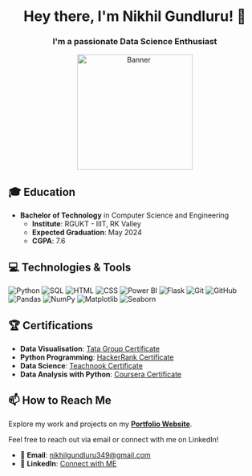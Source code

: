 <div align="center">

  # Hey there, I'm Nikhil Gundluru! 👋

### I'm a passionate **Data Science Enthusiast**

<img src="https://www.google.com/url?sa=i&url=https%3A%2F%2Fgithub.com%2Frudrabarad%2FGifs&psig=AOvVaw3-6Kjf6plXpWODQ7dLOfvM&ust=1729689350558000&source=images&cd=vfe&opi=89978449&ved=0CBMQjRxqFwoTCMjlx8qJookDFQAAAAAdAAAAABAE" alt="Banner" height="230">

</div>

## 🎓 Education

- **Bachelor of Technology** in Computer Science and Engineering
  - **Institute**: RGUKT - IIIT, RK Valley
  - **Expected Graduation**: May 2024
  - **CGPA**: 7.6

## 💻 Technologies & Tools

![Python](https://img.shields.io/badge/-Python-000?&logo=Python) ![SQL](https://img.shields.io/badge/-SQL-000?&logo=MySQL) ![HTML](https://img.shields.io/badge/-HTML-000?&logo=HTML5)
![CSS](https://img.shields.io/badge/-CSS-000?&logo=CSS3) ![Power BI](https://img.shields.io/badge/-PowerBI-000?&logo=PowerBI) ![Flask](https://img.shields.io/badge/-Flask-000?&logo=Flask)
![Git](https://img.shields.io/badge/-Git-000?&logo=Git) ![GitHub](https://img.shields.io/badge/-GitHub-000?&logo=GitHub) ![Pandas](https://img.shields.io/badge/-Pandas-000?&logo=Pandas)
![NumPy](https://img.shields.io/badge/-NumPy-000?&logo=NumPy) ![Matplotlib](https://img.shields.io/badge/-Matplotlib-000?&logo=Matplotlib) ![Seaborn](https://img.shields.io/badge/-Seaborn-000?&logo=Seaborn)

## 🏆 Certifications

- **Data Visualisation**: [Tata Group Certificate](https://forage-uploads-prod.s3.amazonaws.com/completion-certificates/Tata/MyXvBcppsW2FkNYCX_Tata%20Group_7jcFQB73yKkWSSZjk_1719754269555_completion_certificate.pdf)
- **Python Programming**: [HackerRank Certificate](https://www.hackerrank.com/certificates/2a933b9406aa)
- **Data Science**: [Teachnook Certificate](https://drive.google.com/file/d/1xhuDKwk2gdaWQS1GjnHF4JnrnZNxlCp2/view?usp=drivesdk)
- **Data Analysis with Python**: [Coursera Certificate](https://www.coursera.org/account/accomplishments/certificate/5QGKT8F325U2)

## 📫 How to Reach Me

Explore my work and projects on my [**Portfolio Website**](https://yourportfolio.com).

Feel free to reach out via email or connect with me on LinkedIn!

- 📧 **Email**: [nikhilgundluru349@gmail.com](mailto:nikhilgundluru349@gmail.com)
- 💼 **LinkedIn**: [Connect with ME](https://www.linkedin.com/in/nikhil-gundluru-0b2554206/)
